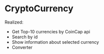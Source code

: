 # CryptoCurrency
Realized:
- Get Top-10 currencies by CoinCap api
- Search by id
- Show information about selected currency
- Converter
